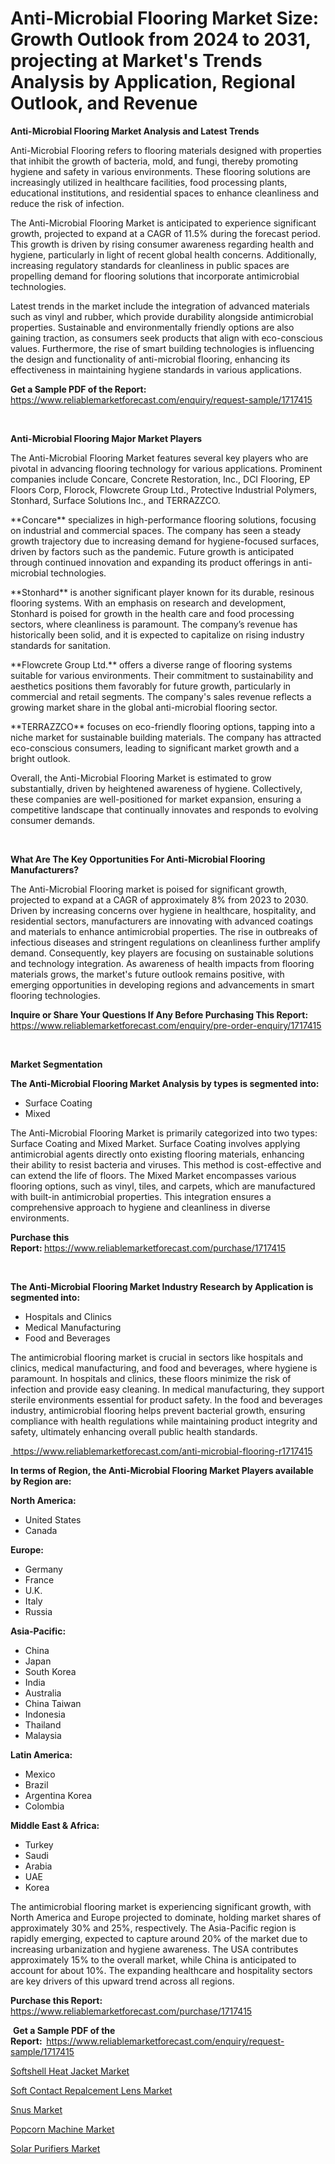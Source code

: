 <p><h1>Anti-Microbial Flooring Market Size: Growth Outlook from 2024 to 2031, projecting at Market's Trends Analysis by Application, Regional Outlook, and Revenue</h1></p><p><strong>Anti-Microbial Flooring Market Analysis and Latest Trends</strong></p>
<p><p>Anti-Microbial Flooring refers to flooring materials designed with properties that inhibit the growth of bacteria, mold, and fungi, thereby promoting hygiene and safety in various environments. These flooring solutions are increasingly utilized in healthcare facilities, food processing plants, educational institutions, and residential spaces to enhance cleanliness and reduce the risk of infection.</p><p>The Anti-Microbial Flooring Market is anticipated to experience significant growth, projected to expand at a CAGR of 11.5% during the forecast period. This growth is driven by rising consumer awareness regarding health and hygiene, particularly in light of recent global health concerns. Additionally, increasing regulatory standards for cleanliness in public spaces are propelling demand for flooring solutions that incorporate antimicrobial technologies.</p><p>Latest trends in the market include the integration of advanced materials such as vinyl and rubber, which provide durability alongside antimicrobial properties. Sustainable and environmentally friendly options are also gaining traction, as consumers seek products that align with eco-conscious values. Furthermore, the rise of smart building technologies is influencing the design and functionality of anti-microbial flooring, enhancing its effectiveness in maintaining hygiene standards in various applications.</p></p>
<p><strong>Get a Sample PDF of the Report:&nbsp;</strong> <a href="https://www.reliablemarketforecast.com/enquiry/request-sample/1717415?utm_campaign=1125&utm_medium=2&utm_source=Github&utm_content=ia&utm_term=14102024&utm_id=anti-microbial-flooring">https://www.reliablemarketforecast.com/enquiry/request-sample/1717415</a></p>
<p>&nbsp;</p>
<p><strong>Anti-Microbial Flooring Major Market Players</strong></p>
<p><p>The Anti-Microbial Flooring Market features several key players who are pivotal in advancing flooring technology for various applications. Prominent companies include Concare, Concrete Restoration, Inc., DCI Flooring, EP Floors Corp, Florock, Flowcrete Group Ltd., Protective Industrial Polymers, Stonhard, Surface Solutions Inc., and TERRAZZCO.</p><p>**Concare** specializes in high-performance flooring solutions, focusing on industrial and commercial spaces. The company has seen a steady growth trajectory due to increasing demand for hygiene-focused surfaces, driven by factors such as the pandemic. Future growth is anticipated through continued innovation and expanding its product offerings in anti-microbial technologies.</p><p>**Stonhard** is another significant player known for its durable, resinous flooring systems. With an emphasis on research and development, Stonhard is poised for growth in the health care and food processing sectors, where cleanliness is paramount. The company’s revenue has historically been solid, and it is expected to capitalize on rising industry standards for sanitation.</p><p>**Flowcrete Group Ltd.** offers a diverse range of flooring systems suitable for various environments. Their commitment to sustainability and aesthetics positions them favorably for future growth, particularly in commercial and retail segments. The company's sales revenue reflects a growing market share in the global anti-microbial flooring sector.</p><p>**TERRAZZCO** focuses on eco-friendly flooring options, tapping into a niche market for sustainable building materials. The company has attracted eco-conscious consumers, leading to significant market growth and a bright outlook.</p><p>Overall, the Anti-Microbial Flooring Market is estimated to grow substantially, driven by heightened awareness of hygiene. Collectively, these companies are well-positioned for market expansion, ensuring a competitive landscape that continually innovates and responds to evolving consumer demands.</p></p>
<p>&nbsp;</p>
<p><strong>What Are The Key Opportunities For Anti-Microbial Flooring Manufacturers?</strong></p>
<p><p>The Anti-Microbial Flooring market is poised for significant growth, projected to expand at a CAGR of approximately 8% from 2023 to 2030. Driven by increasing concerns over hygiene in healthcare, hospitality, and residential sectors, manufacturers are innovating with advanced coatings and materials to enhance antimicrobial properties. The rise in outbreaks of infectious diseases and stringent regulations on cleanliness further amplify demand. Consequently, key players are focusing on sustainable solutions and technology integration. As awareness of health impacts from flooring materials grows, the market's future outlook remains positive, with emerging opportunities in developing regions and advancements in smart flooring technologies.</p></p>
<p><strong>Inquire or Share Your Questions If Any Before Purchasing This Report:</strong> <a href="https://www.reliablemarketforecast.com/enquiry/pre-order-enquiry/1717415?utm_campaign=1125&utm_medium=2&utm_source=Github&utm_content=ia&utm_term=14102024&utm_id=anti-microbial-flooring">https://www.reliablemarketforecast.com/enquiry/pre-order-enquiry/1717415</a></p>
<p>&nbsp;</p>
<p><strong>Market Segmentation</strong></p>
<p><strong>The Anti-Microbial Flooring Market Analysis by types is segmented into:</strong></p>
<p><ul><li>Surface Coating</li><li>Mixed</li></ul></p>
<p><p>The Anti-Microbial Flooring Market is primarily categorized into two types: Surface Coating and Mixed Market. Surface Coating involves applying antimicrobial agents directly onto existing flooring materials, enhancing their ability to resist bacteria and viruses. This method is cost-effective and can extend the life of floors. The Mixed Market encompasses various flooring options, such as vinyl, tiles, and carpets, which are manufactured with built-in antimicrobial properties. This integration ensures a comprehensive approach to hygiene and cleanliness in diverse environments.</p></p>
<p><strong>Purchase this Report:&nbsp;</strong><a href="https://www.reliablemarketforecast.com/purchase/1717415?utm_campaign=1125&utm_medium=2&utm_source=Github&utm_content=ia&utm_term=14102024&utm_id=anti-microbial-flooring">https://www.reliablemarketforecast.com/purchase/1717415</a></p>
<p>&nbsp;</p>
<p><strong>The Anti-Microbial Flooring Market Industry Research by Application is segmented into:</strong></p>
<p><ul><li>Hospitals and Clinics</li><li>Medical Manufacturing</li><li>Food and Beverages</li></ul></p>
<p><p>The antimicrobial flooring market is crucial in sectors like hospitals and clinics, medical manufacturing, and food and beverages, where hygiene is paramount. In hospitals and clinics, these floors minimize the risk of infection and provide easy cleaning. In medical manufacturing, they support sterile environments essential for product safety. In the food and beverages industry, antimicrobial flooring helps prevent bacterial growth, ensuring compliance with health regulations while maintaining product integrity and safety, ultimately enhancing overall public health standards.</p></p>
<p><a href="https://www.reliablemarketforecast.com/anti-microbial-flooring-r1717415?utm_campaign=1125&utm_medium=2&utm_source=Github&utm_content=ia&utm_term=14102024&utm_id=anti-microbial-flooring">&nbsp;https://www.reliablemarketforecast.com/anti-microbial-flooring-r1717415</a></p>
<p><strong>In terms of Region, the Anti-Microbial Flooring Market Players available by Region are:</strong></p>
<p>
    <p> <strong> North America: </strong>
        <ul>
            <li>United States</li>
            <li>Canada</li>
        </ul>
        </p> 
    <p> <strong> Europe: </strong>
        <ul>
            <li>Germany</li>
            <li>France</li>
            <li>U.K.</li>
            <li>Italy</li>
            <li>Russia</li>
        </ul>
        </p> 
    <p> <strong> Asia-Pacific: </strong>
        <ul>
            <li>China</li>
            <li>Japan</li>
            <li>South Korea</li>
            <li>India</li>
            <li>Australia</li>
            <li>China Taiwan</li>
            <li>Indonesia</li>
            <li>Thailand</li>
            <li>Malaysia</li>
        </ul>
        </p> 
    <p> <strong> Latin America: </strong>
        <ul>
            <li>Mexico</li>
            <li>Brazil</li>
            <li>Argentina Korea</li>
            <li>Colombia</li>
        </ul>
        </p> 
    <p> <strong> Middle East & Africa: </strong>
        <ul>
            <li>Turkey</li>
            <li>Saudi</li>
            <li>Arabia</li>
            <li>UAE</li>
            <li>Korea</li>
        </ul>
    </p>
    </p>
<p><p>The antimicrobial flooring market is experiencing significant growth, with North America and Europe projected to dominate, holding market shares of approximately 30% and 25%, respectively. The Asia-Pacific region is rapidly emerging, expected to capture around 20% of the market due to increasing urbanization and hygiene awareness. The USA contributes approximately 15% to the overall market, while China is anticipated to account for about 10%. The expanding healthcare and hospitality sectors are key drivers of this upward trend across all regions.</p></p>
<p><strong>Purchase this Report: </strong><a href="https://www.reliablemarketforecast.com/purchase/1717415?utm_campaign=1125&utm_medium=2&utm_source=Github&utm_content=ia&utm_term=14102024&utm_id=anti-microbial-flooring">https://www.reliablemarketforecast.com/purchase/1717415</a></p>
<p>&nbsp;<strong>Get a Sample PDF of the Report:&nbsp;&nbsp;</strong><a href="https://www.reliablemarketforecast.com/enquiry/request-sample/1717415?utm_campaign=1125&utm_medium=2&utm_source=Github&utm_content=ia&utm_term=14102024&utm_id=anti-microbial-flooring">https://www.reliablemarketforecast.com/enquiry/request-sample/1717415</a></p>
<p><strong></strong></p>
<p><p><a href="https://www.linkedin.com/pulse/softshell-heat-jacket-market-outlook-forecast-from-2024-taf0f?utm_campaign=1125&utm_medium=2&utm_source=Github&utm_content=ia&utm_term=14102024&utm_id=anti-microbial-flooring">Softshell Heat Jacket Market</a></p><p><a href="https://www.linkedin.com/pulse/global-soft-contact-repalcement-lens-market-sector2024--piigf?utm_campaign=1125&utm_medium=2&utm_source=Github&utm_content=ia&utm_term=14102024&utm_id=anti-microbial-flooring">Soft Contact Repalcement Lens Market</a></p><p><a href="https://www.linkedin.com/pulse/global-snus-industry-analysis-report-market-size-share-trends-tpmof?utm_campaign=1125&utm_medium=2&utm_source=Github&utm_content=ia&utm_term=14102024&utm_id=anti-microbial-flooring">Snus Market</a></p><p><a href="https://github.com/arionmp/Market-Research-Report-List-5/blob/main/popcorn-machine-market.md?utm_campaign=1125&utm_medium=2&utm_source=Github&utm_content=ia&utm_term=14102024&utm_id=anti-microbial-flooring">Popcorn Machine Market</a></p><p><a href="https://www.linkedin.com/pulse/solar-purifiers-market-global-regional-analysis-focus-oscif?utm_campaign=1125&utm_medium=2&utm_source=Github&utm_content=ia&utm_term=14102024&utm_id=anti-microbial-flooring">Solar Purifiers Market</a></p></p>